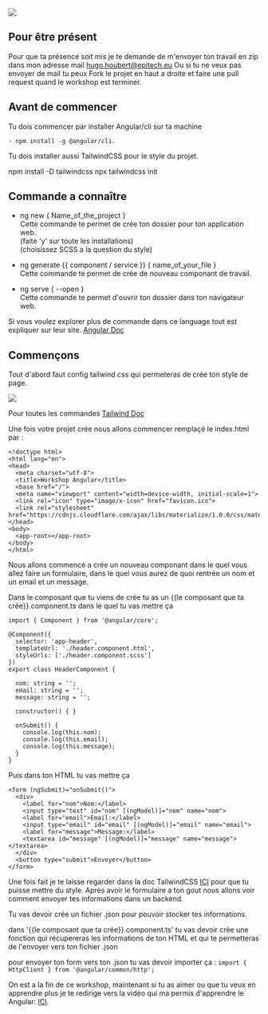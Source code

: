 <img src="asset/logo.png" class="justify-center">

## Pour être présent

Pour que ta présence soit mis je te demande de m'envoyer ton travail en zip dans mon adresse mail [hugo.houbert@epitech.eu](hugo.houbert@epitech.eu)
Ou si tu ne veux pas envoyer de mail tu peux Fork le projet en haut a droite et faire une pull request quand le workshop est terminer.

## Avant de commencer
Tu dois commencer par installer Angular/cli sur ta machine
```
- npm install -g @angular/cli.
```
Tu dois installer aussi TailwindCSS pour le style du projet.

npm install -D tailwindcss
npx tailwindcss init

## Commande a connaître
- ng new { Name_of_the_project }  
Cette commande te permet de crée ton dossier pour ton application web.  
(faite 'y' sur toute les installations)   
(choisissez SCSS a la question du style)

- ng generate {{ component / service }} { name_of_your_file }   
Cette commande te permet de crée de nouveau componant de travail.

- ng serve { --open }   
Cette commande te permet d'ouvrir ton dossier dans ton navigateur web.

Si vous voulez explorer plus de commande dans ce language tout est expliquer sur leur site.
[Angular Doc](https://angular.io/cli)

## Commençons
Tout d'abord faut config tailwind css qui permeteras de crée ton style de page.

<img src="asset/tailwind.png" class="justify-center">

Pour toutes les commandes [Tailwind Doc](https://tailwindui.com/components)


Une fois votre projet crée nous allons commencer remplaçé le index.html
par :  
```
<!doctype html>
<html lang="en">
<head>
  <meta charset="utf-8">
  <title>Workshop Angular</title>
  <base href="/">
  <meta name="viewport" content="width=device-width, initial-scale=1">
  <link rel="icon" type="image/x-icon" href="favicon.ico">
  <link rel="stylesheet" href="https://cdnjs.cloudflare.com/ajax/libs/materialize/1.0.0/css/materialize.min.css">
</head>
<body>
  <app-root></app-root>
</body>
</html>
```
Nous allons commencé a crée un nouveau componant dans le quel vous allez faire un formulaire, dans le quel vous aurez de quoi rentrée un nom et un email et un message.

Dans le composant que tu viens de crée tu as un {{le composant que ta crée}}.component.ts dans le quel tu vas mettre ça
```
import { Component } from '@angular/core';

@Component({
  selector: 'app-header',
  templateUrl: './header.component.html',
  styleUrls: ['./header.component.scss']
})
export class HeaderComponent {

  nom: string = '';
  email: string = '';
  message: string = '';

  constructor() { }

  onSubmit() {
    console.log(this.nom);
    console.log(this.email);
    console.log(this.message);
  }
}
```
Puis dans ton HTML tu vas mettre ça
```
<form (ngSubmit)="onSubmit()">
  <div>
    <label for="nom">Nom:</label>
    <input type="text" id="nom" [(ngModel)]="nom" name="nom">
    <label for="email">Email:</label>
    <input type="email" id="email" [(ngModel)]="email" name="email">
    <label for="message">Message:</label>
    <textarea id="message" [(ngModel)]="message" name="message"></textarea>
  </div>
  <button type="submit">Envoyer</button>
</form>
```

Une fois fait je te laisse regarder dans la doc TailwindCSS [ICI](https://tailwindui.com/components) pour que tu puisse mettre du style.
Après avoir le formulaire a ton gout nous allons voir comment envoyer tes informations dans un backend.

Tu vas devoir crée un fichier .json pour pouvoir stocker tes informations.

dans '{{le composant que ta crée}}.component.ts' tu vas devoir crée une fonction qui récupereras les informations de ton HTML et qui te permetteras de l'envoyer vers ton fichier .json

pour envoyer ton form vers ton .json tu vas devoir importer ça :
```import { HttpClient } from '@angular/common/http';```

On est a la fin de ce workshop, maintenant si tu as aimer ou que tu veux en apprendre plus je te redirige vers la vidéo qui ma permis d'apprendre le Angular: [ICI]( https://www.youtube.com/watch?v=DTIYVffhJuU). 
